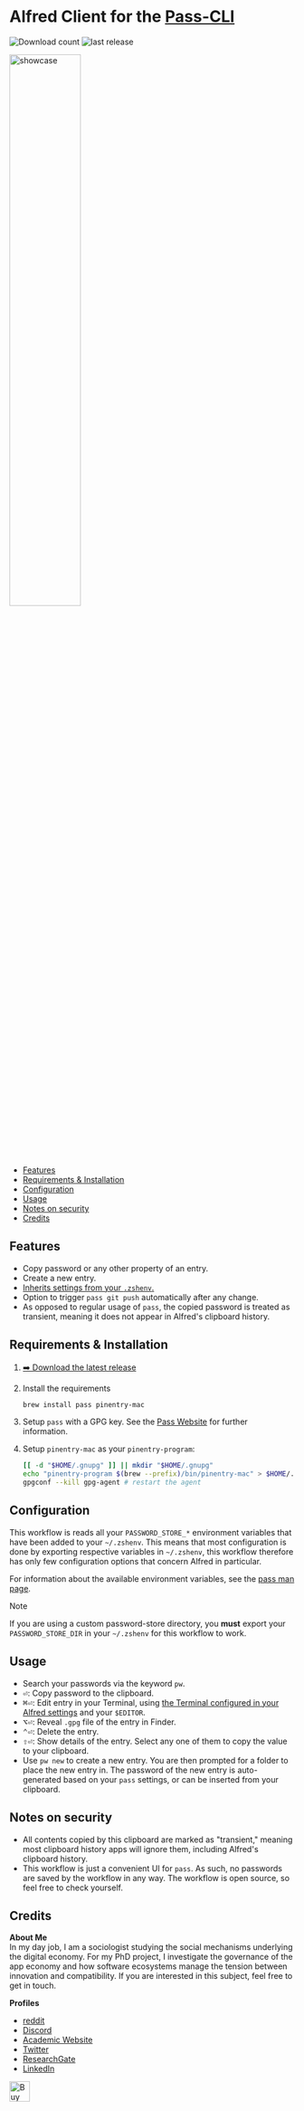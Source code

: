 # Alfred Client for the [Pass-CLI](https://www.passwordstore.org/)
![Download count](https://img.shields.io/github/downloads/chrisgrieser/alfred-pass/total?label=Total%20Downloads&style=plastic)
![last release](https://img.shields.io/github/v/release/chrisgrieser/alfred-pass?label=Latest%20Release&style=plastic)

<img src="./assets/showcase.png" alt="showcase" width="50%">

<!-- toc -->

- [Features](#features)
- [Requirements & Installation](#requirements--installation)
- [Configuration](#configuration)
- [Usage](#usage)
- [Notes on security](#notes-on-security)
- [Credits](#credits)

<!-- tocstop -->

## Features
- Copy password or any other property of an entry.
- Create a new entry.
- [Inherits settings from your `.zshenv`.](#configuration)
- Option to trigger `pass git push` automatically after any change.
- As opposed to regular usage of `pass`, the copied password is treated as
  transient, meaning it does not appear in Alfred's clipboard history.

## Requirements & Installation
1. [➡️ Download the latest release](https://github.com/chrisgrieser/alfred-pass/releases/latest)
2. Install the requirements

   ```bash
   brew install pass pinentry-mac
   ```

3. Setup `pass` with a GPG key. See the [Pass
   Website](https://www.passwordstore.org/) for further information.
4. Setup `pinentry-mac` as your `pinentry-program`:

   ```bash
   [[ -d "$HOME/.gnupg" ]] || mkdir "$HOME/.gnupg"
   echo "pinentry-program $(brew --prefix)/bin/pinentry-mac" > $HOME/.gnupg/gpg-agent.conf
   gpgconf --kill gpg-agent # restart the agent
   ```

## Configuration
This workflow is reads all your `PASSWORD_STORE_*` environment variables that
have been added to your `~/.zshenv`. This means that most configuration is done
by exporting respective variables in `~/.zshenv`, this workflow therefore has
only few configuration options that concern Alfred in particular.

For information about the available environment variables, see the [pass man page](https://git.zx2c4.com/password-store/about/).

> [!NOTE]
> If you are using a custom password-store directory, you **must** export your
> `PASSWORD_STORE_DIR` in your `~/.zshenv` for this workflow to work.

## Usage
- Search your passwords via the keyword `pw`.
- <kbd>⏎</kbd>: Copy password to the clipboard. 
- <kbd>⌘</kbd><kbd>⏎</kbd>: Edit entry in your Terminal, using [the Terminal
  configured in your Alfred
  settings](https://www.alfredapp.com/help/features/terminal/) and your
  `$EDITOR`.
- <kbd>⌥</kbd><kbd>⏎</kbd>: Reveal `.gpg` file of the entry in Finder.
- <kbd>⌃</kbd><kbd>⏎</kbd>: Delete the entry.
- <kbd>⇧</kbd><kbd>⏎</kbd>: Show details of the entry. Select any one of them to
  copy the value to your clipboard.
- Use `pw new` to create a new entry. You are then prompted for a folder to
  place the new entry in. The password of the new entry is auto-generated based
  on your `pass` settings, or can be inserted from your clipboard.

## Notes on security
<!-- vale Google.Will = NO -->
- All contents copied by this clipboard are marked as "transient," meaning most
  clipboard history apps will ignore them, including Alfred's clipboard history.
- This workflow is just a convenient UI for `pass`. As such, no passwords are
  saved by the workflow in any way. The workflow is open source, so feel free to
  check yourself.
<!-- vale Google.Will = YES -->

## Credits
<!-- vale Google.FirstPerson = NO -->
**About Me**  
In my day job, I am a sociologist studying the social mechanisms underlying the
digital economy. For my PhD project, I investigate the governance of the app
economy and how software ecosystems manage the tension between innovation and
compatibility. If you are interested in this subject, feel free to get in touch.

**Profiles**
- [reddit](https://www.reddit.com/user/pseudometapseudo)
- [Discord](https://discordapp.com/users/462774483044794368/)
- [Academic Website](https://chris-grieser.de/)
- [Twitter](https://twitter.com/pseudo_meta)
- [ResearchGate](https://www.researchgate.net/profile/Christopher-Grieser)
- [LinkedIn](https://www.linkedin.com/in/christopher-grieser-ba693b17a/)

<a href='https://ko-fi.com/Y8Y86SQ91' target='_blank'>
<img
   height='36'
   style='border:0px;height:36px;'
   src='https://cdn.ko-fi.com/cdn/kofi1.png?v=3'
   border='0'
   alt='Buy Me a Coffee at ko-fi.com'
/></a>
